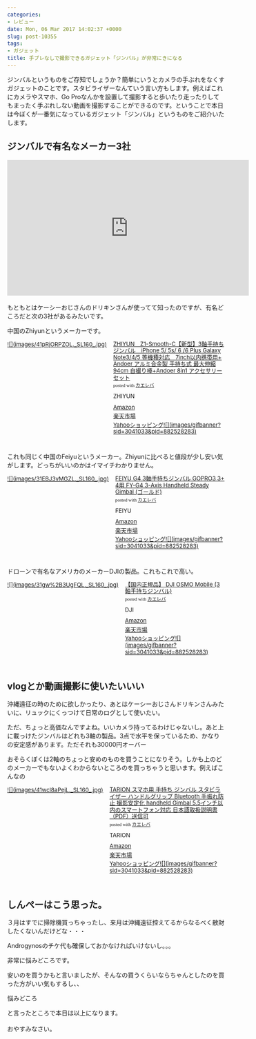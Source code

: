 ```yaml
---
categories:
- レビュー
date: Mon, 06 Mar 2017 14:02:37 +0000
slug: post-10355
tags:
- ガジェット
title: 手ブレなしで撮影できるガジェット「ジンバル」が非常にきになる
---
```


ジンバルというものをご存知でしょうか？簡単にいうとカメラの手ぶれをなくすガジェットのことです。スタビライザーなんていう言い方もします。例えばこれにカメラやスマホ、Go Proなんかを設置して撮影すると歩いたり走ったりしてもまったく手ぶれしない動画を撮影することができるのです。ということで本日は今ぼくが一番気になっているガジェット「ジンバル」というものをご紹介いたします。<!--more--><h2>ジンバルで有名なメーカー3社</h2>

<iframe width="560" height="315" src="https://www.youtube.com/embed/OKHfR7-hpJc" frameborder="0" allowfullscreen></iframe>

もともとはケーシーおじさんのドリキンさんが使ってて知ったのですが、有名どころだと次の3社があるみたいです。

中国のZhiyunというメーカーです。

<div class="kaerebalink-box" style="text-align:left;padding-bottom:20px;font-size:small;/zoom: 1;overflow: hidden;"><div class="kaerebalink-image" style="float:left;margin:0 15px 10px 0;"><a href="http://www.amazon.co.jp/exec/obidos/ASIN/B01AHXKOP0/warawareotoko-22/" target="_blank" >![](images/41pRjORPZOL._SL160_.jpg)</a></div><div class="kaerebalink-info" style="line-height:120%;/zoom: 1;overflow: hidden;"><div class="kaerebalink-name" style="margin-bottom:10px;line-height:120%"><a href="http://www.amazon.co.jp/exec/obidos/ASIN/B01AHXKOP0/warawareotoko-22/" target="_blank" >ZHIYUN　Z1-Smooth-C【新型】3軸手持ちジンバル　iPhone 5/ 5s/ 6 /6 Plus Galaxy Note3/4/5 等機種対応　7inch以内携帯用+ Andoer アルミ合金製 手持ち式 最大伸縮94cm 自撮り棒+Andoer 8in1 アクセサリーセット</a><div class="kaerebalink-powered-date" style="font-size:8pt;margin-top:5px;font-family:verdana;line-height:120%">posted with <a href="http://kaereba.com" rel="nofollow" target="_blank">カエレバ</a></div></div><div class="kaerebalink-detail" style="margin-bottom:5px;"> ZHIYUN     </div><div class="kaerebalink-link1" style="margin-top:10px;"><div class="shoplinkamazon" style="margin:5px 0"><a href="http://www.amazon.co.jp/gp/search?keywords=B01AHXKOP0&__mk_ja_JP=%E3%82%AB%E3%82%BF%E3%82%AB%E3%83%8A&tag=warawareotoko-22" target="_blank" >Amazon</a></div><div class="shoplinkrakuten" style="margin:5px 0"><a href="https://hb.afl.rakuten.co.jp/hgc/0f6e221b.2eb9748a.0f6e221c.35cc1e84/?pc=http%3A%2F%2Fsearch.rakuten.co.jp%2Fsearch%2Fmall%2FB01AHXKOP0%2F-%2Ff.1-p.1-s.1-sf.0-st.A-v.2%3Fx%3D0%26scid%3Daf_ich_link_urltxt%26m%3Dhttp%3A%2F%2Fm.rakuten.co.jp%2F" target="_blank" >楽天市場</a></div><div class="shoplinkyahoo" style="margin:5px 0"><a href="//ck.jp.ap.valuecommerce.com/servlet/referral?sid=3041033&pid=882528283&vc_url=http%3A%2F%2Fsearch.shopping.yahoo.co.jp%2Fsearch%3Fp%3DB01AHXKOP0&vcptn=kaereba" target="_blank" >Yahooショッピング![](images/gifbanner?sid=3041033&pid=882528283)</a></div></div></div><div class="booklink-footer" style="clear: left"></div></div>


これも同じく中国のFeiyuというメーカー。Zhiyunに比べると値段が少し安い気がします。どっちがいいのかはイマイチわかりません。

<div class="kaerebalink-box" style="text-align:left;padding-bottom:20px;font-size:small;/zoom: 1;overflow: hidden;"><div class="kaerebalink-image" style="float:left;margin:0 15px 10px 0;"><a href="http://www.amazon.co.jp/exec/obidos/ASIN/B00S5TWUPG/warawareotoko-22/" target="_blank" >![](images/31EBJ3vMGZL._SL160_.jpg)</a></div><div class="kaerebalink-info" style="line-height:120%;/zoom: 1;overflow: hidden;"><div class="kaerebalink-name" style="margin-bottom:10px;line-height:120%"><a href="http://www.amazon.co.jp/exec/obidos/ASIN/B00S5TWUPG/warawareotoko-22/" target="_blank" >FEIYU G4 3軸手持ちジンバル GOPRO3 3+ 4用 FY-G4 3-Axis Handheld Steady Gimbal (ゴールド)</a><div class="kaerebalink-powered-date" style="font-size:8pt;margin-top:5px;font-family:verdana;line-height:120%">posted with <a href="http://kaereba.com" rel="nofollow" target="_blank">カエレバ</a></div></div><div class="kaerebalink-detail" style="margin-bottom:5px;"> FEIYU     </div><div class="kaerebalink-link1" style="margin-top:10px;"><div class="shoplinkamazon" style="margin:5px 0"><a href="http://www.amazon.co.jp/gp/search?keywords=B00S5TWUPG&__mk_ja_JP=%E3%82%AB%E3%82%BF%E3%82%AB%E3%83%8A&tag=warawareotoko-22" target="_blank" >Amazon</a></div><div class="shoplinkrakuten" style="margin:5px 0"><a href="https://hb.afl.rakuten.co.jp/hgc/0f6e221b.2eb9748a.0f6e221c.35cc1e84/?pc=http%3A%2F%2Fsearch.rakuten.co.jp%2Fsearch%2Fmall%2FB00S5TWUPG%2F-%2Ff.1-p.1-s.1-sf.0-st.A-v.2%3Fx%3D0%26scid%3Daf_ich_link_urltxt%26m%3Dhttp%3A%2F%2Fm.rakuten.co.jp%2F" target="_blank" >楽天市場</a></div><div class="shoplinkyahoo" style="margin:5px 0"><a href="//ck.jp.ap.valuecommerce.com/servlet/referral?sid=3041033&pid=882528283&vc_url=http%3A%2F%2Fsearch.shopping.yahoo.co.jp%2Fsearch%3Fp%3DB00S5TWUPG&vcptn=kaereba" target="_blank" >Yahooショッピング![](images/gifbanner?sid=3041033&pid=882528283)</a></div></div></div><div class="booklink-footer" style="clear: left"></div></div>

ドローンで有名なアメリカのメーカーDJIの製品。これもこれで高い。
<div class="kaerebalink-box" style="text-align:left;padding-bottom:20px;font-size:small;/zoom: 1;overflow: hidden;"><div class="kaerebalink-image" style="float:left;margin:0 15px 10px 0;"><a href="http://www.amazon.co.jp/exec/obidos/ASIN/B01KUX9VT2/warawareotoko-22/" target="_blank" >![](images/31gw%2B3UgFQL._SL160_.jpg)</a></div><div class="kaerebalink-info" style="line-height:120%;/zoom: 1;overflow: hidden;"><div class="kaerebalink-name" style="margin-bottom:10px;line-height:120%"><a href="http://www.amazon.co.jp/exec/obidos/ASIN/B01KUX9VT2/warawareotoko-22/" target="_blank" >【国内正規品】 DJI OSMO Mobile (3軸手持ちジンバル)</a><div class="kaerebalink-powered-date" style="font-size:8pt;margin-top:5px;font-family:verdana;line-height:120%">posted with <a href="http://kaereba.com" rel="nofollow" target="_blank">カエレバ</a></div></div><div class="kaerebalink-detail" style="margin-bottom:5px;"> DJI     </div><div class="kaerebalink-link1" style="margin-top:10px;"><div class="shoplinkamazon" style="margin:5px 0"><a href="http://www.amazon.co.jp/gp/search?keywords=DJI%20OSMO%20Mobile&__mk_ja_JP=%E3%82%AB%E3%82%BF%E3%82%AB%E3%83%8A&tag=warawareotoko-22" target="_blank" >Amazon</a></div><div class="shoplinkrakuten" style="margin:5px 0"><a href="https://hb.afl.rakuten.co.jp/hgc/0f6e221b.2eb9748a.0f6e221c.35cc1e84/?pc=http%3A%2F%2Fsearch.rakuten.co.jp%2Fsearch%2Fmall%2FDJI%2520OSMO%2520Mobile%2F-%2Ff.1-p.1-s.1-sf.0-st.A-v.2%3Fx%3D0%26scid%3Daf_ich_link_urltxt%26m%3Dhttp%3A%2F%2Fm.rakuten.co.jp%2F" target="_blank" >楽天市場</a></div><div class="shoplinkyahoo" style="margin:5px 0"><a href="//ck.jp.ap.valuecommerce.com/servlet/referral?sid=3041033&pid=882528283&vc_url=http%3A%2F%2Fsearch.shopping.yahoo.co.jp%2Fsearch%3Fp%3DDJI%2520OSMO%2520Mobile&vcptn=kaereba" target="_blank" >Yahooショッピング![](images/gifbanner?sid=3041033&pid=882528283)</a></div></div></div><div class="booklink-footer" style="clear: left"></div></div>


<h2>vlogとか動画撮影に使いたいいい</h2>

沖縄遠征の時のために欲しかったり、あとはケーシーおじさんドリキンさんみたいに、リュックにくっつけて日常のログとして使いたい。

ただ、ちょっと高価なんですよね。いいカメラ持ってるわけじゃないし。あと上に載っけたジンバルはどれも3軸の製品。3点で水平を保っているため、かなりの安定感があります。ただそれも30000円オーバー

おそらくぼくは2軸のちょっと安めのものを買うことになりそう。しかも上のどのメーカーでもないよくわからないところのを買っちゃうと思います。例えばこんなの

<div class="kaerebalink-box" style="text-align:left;padding-bottom:20px;font-size:small;/zoom: 1;overflow: hidden;"><div class="kaerebalink-image" style="float:left;margin:0 15px 10px 0;"><a href="http://www.amazon.co.jp/exec/obidos/ASIN/B01I9CM4FE/warawareotoko-22/" target="_blank" >![](images/41wcl8aPejL._SL160_.jpg)</a></div><div class="kaerebalink-info" style="line-height:120%;/zoom: 1;overflow: hidden;"><div class="kaerebalink-name" style="margin-bottom:10px;line-height:120%"><a href="http://www.amazon.co.jp/exec/obidos/ASIN/B01I9CM4FE/warawareotoko-22/" target="_blank" >TARION スマホ用 手持ち ジンバル スタビライザー ハンドルグリップ Bluetooth 手振れ防止 撮影安定化 handheld Gimbal 5.5インチ以内のスマートフォン対応 日本語取扱説明書（PDF）送信可</a><div class="kaerebalink-powered-date" style="font-size:8pt;margin-top:5px;font-family:verdana;line-height:120%">posted with <a href="http://kaereba.com" rel="nofollow" target="_blank">カエレバ</a></div></div><div class="kaerebalink-detail" style="margin-bottom:5px;"> TARION     </div><div class="kaerebalink-link1" style="margin-top:10px;"><div class="shoplinkamazon" style="margin:5px 0"><a href="http://www.amazon.co.jp/gp/search?keywords=B01I9CM4FE&__mk_ja_JP=%E3%82%AB%E3%82%BF%E3%82%AB%E3%83%8A&tag=warawareotoko-22" target="_blank" >Amazon</a></div><div class="shoplinkrakuten" style="margin:5px 0"><a href="https://hb.afl.rakuten.co.jp/hgc/0f6e221b.2eb9748a.0f6e221c.35cc1e84/?pc=http%3A%2F%2Fsearch.rakuten.co.jp%2Fsearch%2Fmall%2FB01I9CM4FE%2F-%2Ff.1-p.1-s.1-sf.0-st.A-v.2%3Fx%3D0%26scid%3Daf_ich_link_urltxt%26m%3Dhttp%3A%2F%2Fm.rakuten.co.jp%2F" target="_blank" >楽天市場</a></div><div class="shoplinkyahoo" style="margin:5px 0"><a href="//ck.jp.ap.valuecommerce.com/servlet/referral?sid=3041033&pid=882528283&vc_url=http%3A%2F%2Fsearch.shopping.yahoo.co.jp%2Fsearch%3Fp%3DB01I9CM4FE&vcptn=kaereba" target="_blank" >Yahooショッピング![](images/gifbanner?sid=3041033&pid=882528283)</a></div></div></div><div class="booklink-footer" style="clear: left"></div></div>

<h2>しんぺーはこう思った。</h2>

３月はすでに掃除機買っちゃったし、来月は沖縄遠征控えてるからなるべく散財したくないんだけどな・・・


Androgynosのチケ代も確保しておかなければいけないし。。。

非常に悩みどころです。

安いのを買うかもと言いましたが、そんなの買うくらいならちゃんとしたのを買った方がいい気もするし、、

悩みどころ


と言ったところで本日は以上になります。<br><br>おやすみなさい。